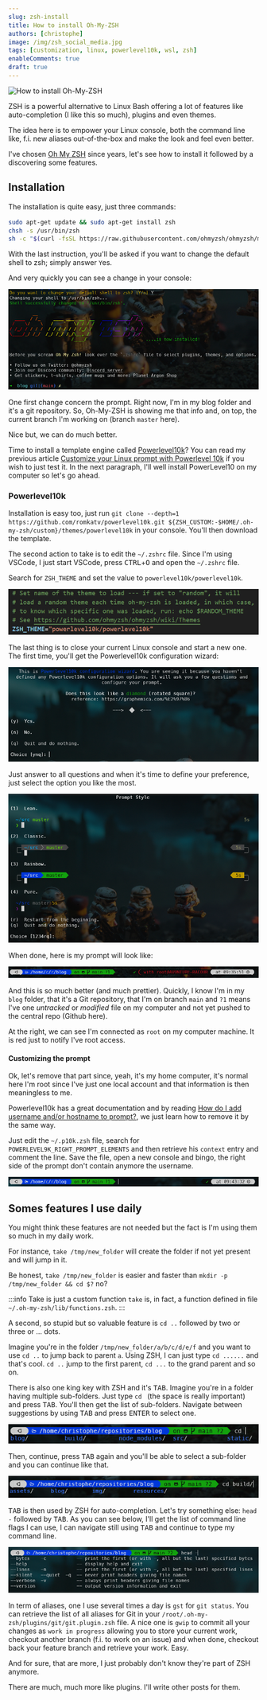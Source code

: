 ```yaml
---
slug: zsh-install
title: How to install Oh-My-ZSH
authors: [christophe]
image: /img/zsh_social_media.jpg
tags: [customization, linux, powerlevel10k, wsl, zsh]
enableComments: true
draft: true
---
```

![How to install Oh-My-ZSH](/img/zsh_social_media.jpg)

ZSH is a powerful alternative to Linux Bash offering a lot of features like auto-completion (I like this so much), plugins and even themes.

The idea here is to empower your Linux console, both the command line like, f.i. new aliases out-of-the-box and make the look and feel even better.

I've chosen [Oh My ZSH](https://ohmyz.sh/) since years, let's see how to install it followed by a discovering some features.

<!-- truncate -->

## Installation

The installation is quite easy, just three commands:

```bash
sudo apt-get update && sudo apt-get install zsh
chsh -s /usr/bin/zsh
sh -c "$(curl -fsSL https://raw.githubusercontent.com/ohmyzsh/ohmyzsh/master/tools/install.sh)"
```

With the last instruction, you'll be asked if you want to change the default shell to zsh; simply answer `Y`es.

And very quickly you can see a change in your console:

![ZSH has been installed](./images/zsh_install.png)

One first change concern the prompt. Right now, I'm in my blog folder and it's a git repository. So, Oh-My-ZSH is showing me that info and, on top, the current branch I'm working on (branch `master` here).

Nice but, we can do much better.

Time to install a template engine called [Powerlevel10k](https://github.com/romkatv/powerlevel10k)? You can read my previous article [Customize your Linux prompt with Powerlevel 10k](/blog/powerlevel10k_sandbox) if you wish to just test it. In the next paragraph, I'll well install PowerLevel10 on my computer so let's go ahead.

### Powerlevel10k

Installation is easy too, just run `git clone --depth=1 https://github.com/romkatv/powerlevel10k.git ${ZSH_CUSTOM:-$HOME/.oh-my-zsh/custom}/themes/powerlevel10k` in your console. You'll then download the template.

The second action to take is to edit the `~/.zshrc` file. Since I'm using VSCode, I just start VSCode, press <kbd>CTRL</kbd>+<kbd>O</kbd> and open the `~/.zshrc` file.

Search for `ZSH_THEME` and set the value to `powerlevel10k/powerlevel10k`.

![ZSH theme](./images/zsh_theme.png)

The last thing is to close your current Linux console and start a new one. The first time, you'll get the Powerlevel10k configuration wizard:

![ZSH configuration](./images/zsh_configuration.png)

Just answer to all questions and when it's time to define your preference, just select the option you like the most.

![ZSH - Set your preferences](./images/zsh_preferences.png)

When done, here is my prompt will look like:

![Powerlevel10k - New prompt](./images/powerlevel10k_prompt.png)

And this is so much better (and much prettier). Quickly, I know I'm in my `blog` folder, that it's a Git repository, that I'm on branch `main` and `?1` means I've one *untracked* or *modified* file on my computer and not yet pushed to the central repo (Github here).

At the right, we can see I'm connected as `root` on my computer machine. It is red just to notify I've root access.

#### Customizing the prompt

Ok, let's remove that part since, yeah, it's my home computer, it's normal here I'm root since I've just one local account and that information is then meaningless to me.

Powerlevel10k has a great documentation and by reading [How do I add username and/or hostname to prompt?](https://github.com/romkatv/powerlevel10k?tab=readme-ov-file#how-do-i-add-username-andor-hostname-to-prompt), we just learn how to remove it by the same way.

Just edit the `~/.p10k.zsh` file, search for `POWERLEVEL9K_RIGHT_PROMPT_ELEMENTS` and then retrieve his `context` entry and comment the line. Save the file, open a new console and bingo, the right side of the prompt don't contain anymore the username.

![Powerlevel10k - Prompt without username](./images/powerlevel10k_prompt_no_user.png)

## Somes features I use daily

You might think these features are not needed but the fact is I'm using them so much in my daily work.

For instance, `take /tmp/new_folder` will create the folder if not yet present and will jump in it.

Be honest, `take /tmp/new_folder` is easier and faster than `mkdir -p /tmp/new_folder && cd $?` no?

:::info Take is just a custom function
`take` is, in fact, a function defined in file `~/.oh-my-zsh/lib/functions.zsh`.
:::

A second, so stupid but so valuable feature is `cd ..` followed by two or three or ... dots.

Imagine you're in the folder `/tmp/new_folder/a/b/c/d/e/f` and you want to use `cd ..` to jump back to parent `a`. Using ZSH, I can just type `cd ......` and that's cool. `cd ..` jump to the first parent, `cd ...` to the grand parent and so on. 

There is also one king key with ZSH and it's <kbd>TAB</kbd>. Imagine you're in a folder having multiple sub-folders. Just type `cd ` (the space is really important) and press <kbd>TAB</kbd>. You'll then get the list of sub-folders. Navigate between suggestions by using <kbd>TAB</kbd> and press <kbd>ENTER</kbd> to select one.

![ZSH - CD with tab](./images/zsh_cd.png)

Then, continue, press <kbd>TAB</kbd> again and you'll be able to select a sub-folder and you can continue like that. 

![ZSH - CD with tab](./images/zsh_cd_again.png)

<kbd>TAB</kbd> is then used by ZSH for auto-completion. Let's try something else: `head -` followed by <kbd>TAB</kbd>. As you can see below, I'll get the list of command line flags I can use, I can navigate still using <kbd>TAB</kbd> and continue to type my command line.

![ZSH - head command auto-completion](./images/zsh_head_autocompletion.png)

In term of aliases, one I use several times a day is `gst` for `git status`. You can retrieve the list of all aliases for Git in your `/root/.oh-my-zsh/plugins/git/git.plugin.zsh` file. A nice one is `gwip` to commit all your changes as `work in progress` allowing you to store your current work, checkout another branch (f.i. to work on an issue) and when done, checkout back your feature branch and retrieve your work. Easy.

And for sure, that are more, I just probably don't know they're part of ZSH anymore.

There are much, much more like plugins. I'll write other posts for them.